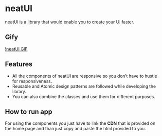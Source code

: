# neatUI

neatUI is a library that would enable you to create your UI faster.

## Gify

[!neatUI GIF]("./Images/neatUI.gif")

## Features

- All the components of neatUI are responsive so you don't have to hustle for responsiveness.
- Reusable and Atomic design patterns are followed while developing the library.
- You can also combine the classes and use them for different purposes.

## How to run app

For using the components you just have to link the **CDN** that is provided on the home page and than just copy and paste the html provided to you.
